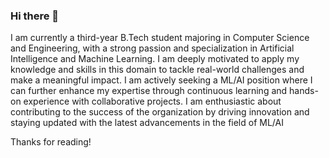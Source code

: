 ### Hi there 👋

<!--
**lune07/lune07** is a ✨ _special_ ✨ repository because its `README.md` (this file) appears on your GitHub profile.

Here are some ideas to get you started:

- 🔭 I’m currently working on learning languages
- 🌱 I’m currently learning c++
- 👯 I’m looking to collaborate on (dont really know where to start)
- 🤔 I’m looking for help with what to learn in order to learn about arificial intelligence.
- 📫 How to reach me: blswnita70@gmail.com
- 😄 Pronouns: she/her
- ⚡ Fun fact: like anime,games,kdrams/kpop,any type of sports,photography
-->
I am currently a third-year B.Tech student majoring in Computer Science and Engineering, with a strong passion and specialization in Artificial Intelligence and Machine Learning. 
I am deeply motivated to apply my knowledge and skills in this domain to tackle real-world challenges and make a meaningful impact. 
I am actively seeking a ML/AI position where I can further enhance my expertise through continuous learning and hands-on experience with collaborative projects. 
I am enthusiastic about contributing to the success of the organization by driving innovation and staying updated with the latest advancements in the field of ML/AI

Thanks for reading!
